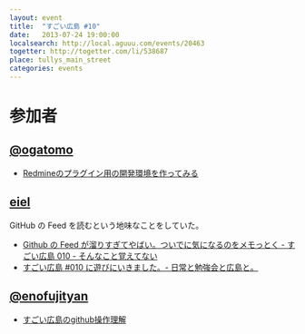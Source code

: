 ```yaml
---
layout: event
title:  "すごい広島 #10"
date:   2013-07-24 19:00:00
localsearch: http://local.aguuu.com/events/20463
togetter: http://togetter.com/li/538687
place: tullys_main_street
categories: events
---
```


# 参加者

## [@ogatomo](https://twitter.com/ogatomo)

* [Redmineのプラグイン用の開発環境を作ってみる](http://blog.ogatomo.com/blog/2013/07/24/development-environment-of-redmine-plugin/)

## [eiel](http://eiel.info/)

GitHub の Feed を読むという地味なことをしていた。

* [Github の Feed が溜りすぎてやばい。ついでに気になるのをメモっとく - すごい広島 010 - そんなこと覚えてない](http://blog.eiel.info/blog/2013/07/24/github-feed-in-these-days/)
* [すごい広島 #010 に遊びにいきました。- 日常と勉強会と広島と。](http://eielh-life.tumblr.com/post/56328066612/010)

## [@enofujityan](https://twitter.com/enofujityan)

* [すごい広島のgithub操作理解](http://enofujityan.tumblr.com/post/56328105687/github)
